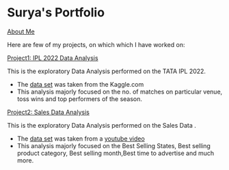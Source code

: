 # Surya's Portfolio

[About Me](https://github.com/SuryA2302)

Here are few of my projects, on which which I have worked on:

[Project1: IPL 2022 Data Analysis](https://github.com/SuryA2302/Data-Analysis/blob/64b61ab77520a3f40d3bad081b4f433fdac0dfbb/IPL22.ipynb)

This is the exploratory Data Analysis performed on the TATA IPL 2022.
- The [data set](https://www.kaggle.com/datasets/aravindas01/ipl-2022dataset) was taken from the Kaggle.com
- This analysis majorly focused on the no. of matches on particular venue, toss wins and top performers of the season.

[Project2: Sales Data Analysis](https://github.com/SuryA2302/Data-Analysis/blob/64b61ab77520a3f40d3bad081b4f433fdac0dfbb/Sales%20Data%20Analysis%20.ipynb)


This is the exploratory Data Analysis performed on the Sales Data .
- The [data set](https://github.com/KeithGalli/Pandas-Data-Science-Tasks) was taken from a [youtube video](https://www.youtube.com/watch?v=eMOA1pPVUc4)
- This analysis majorly focused on the Best Selling States, Best selling product category, Best selling month,Best time to advertise and much more.



